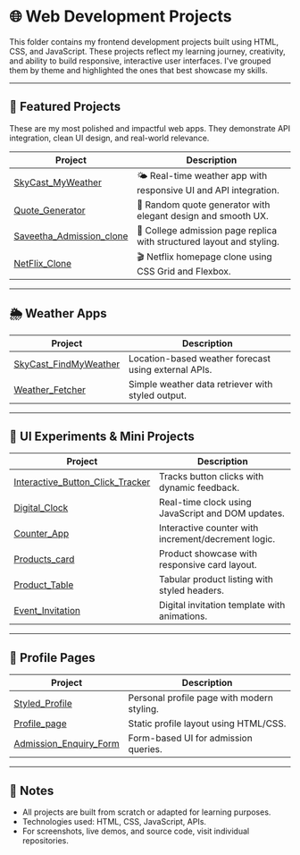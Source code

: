 # 🌐 Web Development Projects

This folder contains my frontend development projects built using HTML, CSS, and JavaScript. These projects reflect my learning journey, creativity, and ability to build responsive, interactive user interfaces. I've grouped them by theme and highlighted the ones that best showcase my skills.

---

## 🌟 Featured Projects

These are my most polished and impactful web apps. They demonstrate API integration, clean UI design, and real-world relevance.

| Project | Description |
|--------|-------------|
| [SkyCast_MyWeather](https://github.com/NMRohith/SkyCast_MyWeather) | 🌤️ Real-time weather app with responsive UI and API integration. |
| [Quote_Generator](https://github.com/NMRohith/Quote_Generator) | 🧠 Random quote generator with elegant design and smooth UX. |
| [Saveetha_Admission_clone](https://github.com/NMRohith/Saveetha_Admission_clone) | 🏫 College admission page replica with structured layout and styling. |
| [NetFlix_Clone](https://github.com/NMRohith/NetFlix_Clone) | 🎬 Netflix homepage clone using CSS Grid and Flexbox. |

---

## 🌦️ Weather Apps

| Project | Description |
|--------|-------------|
| [SkyCast_FindMyWeather](https://github.com/NMRohith/SkyCast_FindMyWeather) | Location-based weather forecast using external APIs. |
| [Weather_Fetcher](https://github.com/NMRohith/Weather_Fetcher) | Simple weather data retriever with styled output. |

---

## 🧪 UI Experiments & Mini Projects

| Project | Description |
|--------|-------------|
| [Interactive_Button_Click_Tracker](https://github.com/NMRohith/Interactive_Button_Click_Tracker) | Tracks button clicks with dynamic feedback. |
| [Digital_Clock](https://github.com/NMRohith/Digital_Clock) | Real-time clock using JavaScript and DOM updates. |
| [Counter_App](https://github.com/NMRohith/Counter_App) | Interactive counter with increment/decrement logic. |
| [Products_card](https://github.com/NMRohith/Products_card) | Product showcase with responsive card layout. |
| [Product_Table](https://github.com/NMRohith/Product_Table) | Tabular product listing with styled headers. |
| [Event_Invitation](https://github.com/NMRohith/Event_Invitation) | Digital invitation template with animations. |

---

## 👤 Profile Pages

| Project | Description |
|--------|-------------|
| [Styled_Profile](https://github.com/NMRohith/Styled_Profile) | Personal profile page with modern styling. |
| [Profile_page](https://github.com/NMRohith/Profile_page) | Static profile layout using HTML/CSS. |
| [Admission_Enquiry_Form](https://github.com/NMRohith/Admission_Enquiry_Form) | Form-based UI for admission queries. |

---

## 📝 Notes

- All projects are built from scratch or adapted for learning purposes.
- Technologies used: HTML, CSS, JavaScript, APIs.
- For screenshots, live demos, and source code, visit individual repositories.

